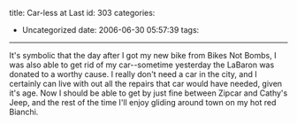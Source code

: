 title: Car-less at Last
id: 303
categories:
  - Uncategorized
date: 2006-06-30 05:57:39
tags:
---

It's symbolic that the day after I got my new bike from Bikes Not Bombs, I was also able to get rid of my car--sometime yesterday the LaBaron was donated to a worthy cause. I really don't need a car in the city, and I certainly can live with out all the repairs that car would have needed, given it's age. Now I should be able to get by just fine between Zipcar and Cathy's Jeep, and the rest of the time I'll enjoy gliding around town on my hot red Bianchi. 

&nbsp;